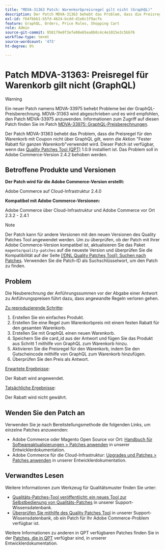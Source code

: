 ```yaml
---
title: "MDVA-31363 Patch: Warenkorbpreisregel gilt nicht (GraphQL)"
description: Der Patch MDVA-31363 behebt das Problem, dass die Preisregel für den Warenkorb mit Coupon nicht über GraphQL gilt, wenn die Aktion "Fester Rabatt für ganzen Warenkorb"verwendet wird. Dieser Patch ist verfügbar, wenn das Quality Patches Tool (QPT) 1.0.9 installiert ist. Das Problem soll in Adobe Commerce-Version 2.4.2 behoben werden.
exl-id: f64fbbb1-b5fd-4624-bcdd-d1e6c1f9acfe
feature: GraphQL, Orders, Price Rules, Shopping Cart
role: Admin
source-git-commit: 958179e0f3efe08e65ea8b0c4c4e1015e3c5bb76
workflow-type: tm+mt
source-wordcount: '473'
ht-degree: 0%

---
```


# Patch MDVA-31363: Preisregel für Warenkorb gilt nicht (GraphQL)

>[!WARNING]
>
>Ein neuer Patch namens MDVA-33975 behebt Probleme bei der GraphQL-Preisberechnung. MDVA-31363 wird abgeschrieben und es wird empfohlen, den Patch MDVA-33975 anzuwenden. Informationen zum Zugriff auf diesen Patch finden Sie im Patch [MDVA-33975: GraphQL-Preisberechnungen](https://experienceleague.adobe.com/docs/commerce-knowledge-base/kb/support-tools/patches/mdva-33975-magento-patch-graphql-price-calculations.html).

Der Patch MDVA-31363 behebt das Problem, dass die Preisregel für den Warenkorb mit Coupon nicht über GraphQL gilt, wenn die Aktion &quot;Fester Rabatt für ganzen Warenkorb&quot;verwendet wird. Dieser Patch ist verfügbar, wenn das [Quality Patches Tool (QPT)](/help/announcements/adobe-commerce-announcements/magento-quality-patches-released-new-tool-to-self-serve-quality-patches.md) 1.0.9 installiert ist. Das Problem soll in Adobe Commerce-Version 2.4.2 behoben werden.

## Betroffene Produkte und Versionen

**Der Patch wird für die Adobe Commerce-Version erstellt:**

Adobe Commerce auf Cloud-Infrastruktur 2.4.0

**Kompatibel mit Adobe Commerce-Versionen:**

Adobe Commerce über Cloud-Infrastruktur und Adobe Commerce vor Ort 2.3.2 - 2.4.1

>[!NOTE]
>
>Der Patch kann für andere Versionen mit den neuen Versionen des Quality Patches Tool angewendet werden. Um zu überprüfen, ob der Patch mit Ihrer Adobe Commerce-Version kompatibel ist, aktualisieren Sie das Paket `magento/quality-patches` auf die neueste Version und überprüfen Sie die Kompatibilität auf der Seite [[!DNL Quality Patches Tool]: Suchen nach Patches](https://devdocs.magento.com/quality-patches/tool.html#patch-grid). Verwenden Sie die Patch-ID als Suchschlüsselwort, um den Patch zu finden.

## Problem

Die Neuberechnung der Anführungssummen vor der Abgabe einer Antwort zu Anführungspreisen führt dazu, dass angewandte Regeln verloren gehen.

<u>Zu reproduzierende Schritte</u>:

1. Erstellen Sie ein einfaches Produkt.
1. Erstellen Sie eine Regel zum Warenkorbpreis mit einem festen Rabatt für den gesamten Warenkorb.
1. Erstellen Sie mit GraphQL einen neuen Warenkorb.
1. Speichern Sie die card\_id aus der Antwort und fügen Sie das Produkt aus Schritt 1 mithilfe von GraphQL zum Warenkorb hinzu.
1. Aktivieren Sie die Preisregel für den Warenkorb, indem Sie den Gutscheincode mithilfe von GraphQL zum Warenkorb hinzufügen.
1. Überprüfen Sie den Preis als Antwort.

<u>Erwartete Ergebnisse</u>:

Der Rabatt wird angewendet.

<u>Tatsächliche Ergebnisse</u>:

Der Rabatt wird nicht gewährt.

## Wenden Sie den Patch an

Verwenden Sie je nach Bereitstellungsmethode die folgenden Links, um einzelne Patches anzuwenden:

* Adobe Commerce oder Magento Open Source vor Ort: [Handbuch für Softwareaktualisierungen > Patches anwenden](https://devdocs.magento.com/guides/v2.4/comp-mgr/patching/mqp.html) in unserer Entwicklerdokumentation.
* Adobe Commerce für die Cloud-Infrastruktur: [Upgrades und Patches > Patches anwenden](https://devdocs.magento.com/cloud/project/project-patch.html) in unserer Entwicklerdokumentation.

## Verwandtes Lesen

Weitere Informationen zum Werkzeug für Qualitätsmuster finden Sie unter:

* [Qualitäts-Patches-Tool veröffentlicht: ein neues Tool zur Selbstbedienung von Qualitäts-Patches](/help/announcements/adobe-commerce-announcements/magento-quality-patches-released-new-tool-to-self-serve-quality-patches.md) in unserer Support-Wissensdatenbank.
* [Überprüfen Sie mithilfe des Quality Patches Tool](/help/support-tools/patches-available-in-qpt-tool/check-patch-for-magento-issue-with-magento-quality-patches.md) in unserer Support-Wissensdatenbank, ob ein Patch für Ihr Adobe Commerce-Problem verfügbar ist.

Weitere Informationen zu anderen in QPT verfügbaren Patches finden Sie in der [Patches, die in QPT](https://devdocs.magento.com/quality-patches/tool.html#patch-grid) verfügbar sind, in unserer Entwicklerdokumentation.

